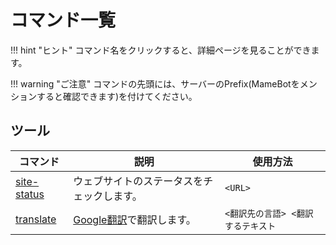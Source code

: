 # コマンド一覧

!!! hint "ヒント"
    コマンド名をクリックすると、詳細ページを見ることができます。

!!! warning "ご注意"
    コマンドの先頭には、サーバーのPrefix(MameBotをメンションすると確認できます)を付けてください。

## ツール

| コマンド | 説明 | 使用方法 |
| - | - | - |
| [site-status](./tools/site-status.md) | ウェブサイトのステータスをチェックします。 | `<URL>` |
| [translate](./tools/translate.md) | [Google翻訳](https://translate.google.com/)で翻訳します。 | `<翻訳先の言語> <翻訳するテキスト` |
